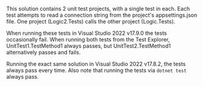 This solution contains 2 unit test projects, with a single test in each.  Each test attempts to read a connection string from the project's appsettings.json file.  One project (Logic2.Tests) calls the other project (Logic.Tests).

When running these tests in Visual Studio 2022 v17.9.0 the tests occasionally fail.  When running both tests from the Test Explorer, UnitTest1.TestMethod1 always passes, but UnitTest2.TestMethod1 alternatively passes and fails.

Running the exact same solution in Visual Studio 2022 v17.8.2, the tests always pass every time.  Also note that running the tests via `dotnet test` always pass.
